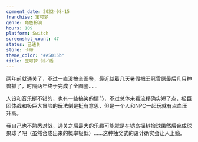 ```yaml
---
comment_date: 2022-08-15
franchise: 宝可梦
genre: 角色扮演
hours: 109
platform: Switch
screenshot_count: 47
status: 已通关
store: 卡带
theme_color: "#e5015b"
title: 宝可梦 剑／盾
---
```

两年前就通关了，不过一直没搞全图鉴，最近趁着几天暑假把王冠雪原最后几只神兽抓了，时隔两年终于完成了全图鉴……

人设和音乐挺不错的，也有一些搞笑的情节，不过总体来看流程确实短了点，极巨团体战和极巨大冒险的玩法倒是挺有意思，但是一个人和NPC一起玩就有点血压升高。

我自己也不熟悉对战，通关之后最大的乐趣可能就是在铠岛摇树捡球果然后合成球果球了吧（虽然合成出来的概率极低）……这种抽奖式的设计确实会让人上瘾。
